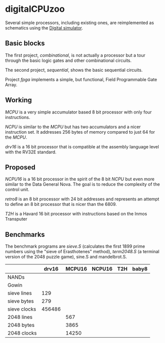 # digitalCPUzoo

Several simple processors, including existing ones, are reimplemented as schematics
using the [Digital simulator](https://github.com/hneemann/Digital).

## Basic blocks

The first project, *combinational*, is not actually a processor but a tour through the basic logic gates and other combinational circuits.

The second project, *sequential*, shows the basic sequential circuits.

Project *fpga* implements a simple, but functional, Field Programmable Gate Array.

## Working

*MCPU* is a very simple accumulator based 8 bit processor with only four instructions.

*NCPU* is similar to the *MCPU* but has two accumulators and a nicer instruction set.
It addresses 256 bytes of memory compared to just 64 for the *MCPU*.

*drv16* is a 16 bit processor that is compatible at the assembly language level with
the RV32E standard.

## Proposed

*NCPU16* is a 16 bit processor in the spirit of the 8 bit *NCPU* but even more similar
to the Data General Nova. The goal is to reduce the complexity of the control unit.

*retro8* is an 8 bit processor with 24 bit addresses and represents an attempt to
define an 8 bit processor that is nicer than the 6809.

*T2H* is a Havard 16 bit processor with instructions based on the Inmos Transputer

## Benchmarks

The benchmark programs are *sieve.S* (calculates the first 1899 prime numbers using
the "sieve of Erasthotenes" method), *term2048.S* (a terminal version of the 2048
puzzle game), sine.S and mandelbrot.S.

|            | drv16   | MCPU16 | NCPU16 | T2H    | baby8   |
|------------|---------|--------|--------|--------|---------|
| NANDs      |         |        |        |        |         |
| Gowin      |         |        |        |        |         |
| sieve lines| 129     |        |        |        |         |
| sieve bytes| 279     |        |        |        |         |
| sieve clocks| 456486 |        |        |        |         |
| 2048 lines |         | 567    |        |        |         |
| 2048 bytes |         | 3865   |        |        |         |
| 2048 clocks|         | 14250  |        |        |         |